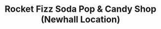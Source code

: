---
title: "Rocket Fizz Soda Pop & Candy Shop (Newhall Location)"
url: /newhall/rocket-fizz-soda-pop-und-candy-shop-newhall-location/
shop: Süßwaren
---